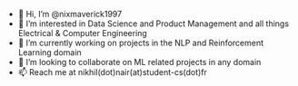 - 👋 Hi, I’m @nixmaverick1997
- 👀 I’m interested in Data Science and Product Management and all things Electrical & Computer Engineering 
- 🌱 I’m currently working on projects in the NLP and Reinforcement Learning domain
- 💞️ I’m looking to collaborate on ML related projects in any domain
- 📫 Reach me at nikhil(dot)nair(at)student-cs(dot)fr

<!---
nixmaverick1997/nixmaverick1997 is a ✨ special ✨ repository because its `README.md` (this file) appears on your GitHub profile.
You can click the Preview link to take a look at your changes.
--->

